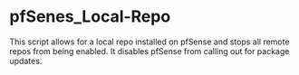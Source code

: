 # pfSenes_Local-Repo
This script allows for a local repo installed on pfSense and stops all remote repos from being enabled.  It disables pfSense from calling out for package updates.
